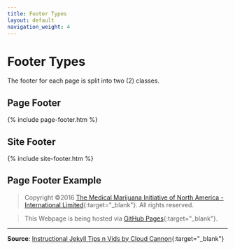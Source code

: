 ```yaml
---
title: Footer Types
layout: default
navigation_weight: 4
---
```

# Footer Types

The footer for each page is split into two (2) classes.

## Page Footer

{% include page-footer.htm %}

## Site Footer

{% include site-footer.htm %}

## Page Footer Example

>Copyright ©2016 [The Medical Marijuana Initiative of North America - International Limited](https://cannabuds.us/){:target="_blank"}. All rights reserved.

>This Webpage is being hosted via [GitHub Pages](https://pages.github.com/){:target="_blank"}.

***

**Source**: [Instructional Jekyll Tips n Vids by Cloud Cannon](https://learn.cloudcannon.com/){:target="_blank"}
